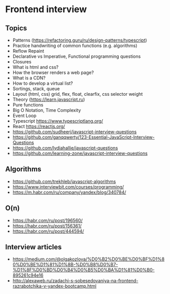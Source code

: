 # Frontend interview

## Topics

* Patterns (https://refactoring.guru/ru/design-patterns/typescript)
* Practice handwriting of common functions (e.g. algorithms)
* Reflow Repaint
* Declarative vs Imperative, Functional programming questions
* Closures
* What is html and css?
* How the browser renders a web page?
* What is a CDN?
* How to develop a virtual list?
* Sortings, stack, queue
* Layout (html, css) grid, flex, float, clearfix, css selector weight
* Theory (https://learn.javascript.ru)
* Pure functions
* Big O Notation, Time Complexity
* Event Loop 
* Typescript https://www.typescriptlang.org/
* React https://reactjs.org/
* https://github.com/sudheerj/javascript-interview-questions
* https://github.com/ganqqwerty/123-Essential-JavaScript-Interview-Questions
* https://github.com/lydiahallie/javascript-questions
* https://github.com/learning-zone/javascript-interview-questions

## Algorithms

* https://github.com/trekhleb/javascript-algorithms
* https://www.interviewbit.com/courses/programming/
* https://m.habr.com/ru/company/yandex/blog/340784/

## O(n)

* https://habr.com/ru/post/196560/
* https://habr.com/ru/post/156361/
* https://habr.com/ru/post/444594/

## Interview articles

* https://medium.com/@olgakozlova/%D0%B2%D0%BE%D0%BF%D1%80%D0%BE%D1%81%D1%8B-%D0%B8%D0%B7-%D1%8F%D0%BD%D0%B4%D0%B5%D0%BA%D1%81%D0%B0-895261c94e16
* http://alexaweb.ru/zadachi-s-sobesedovaniya-na-frontend-razrabotchika-v-yandex-bootcamp.html
